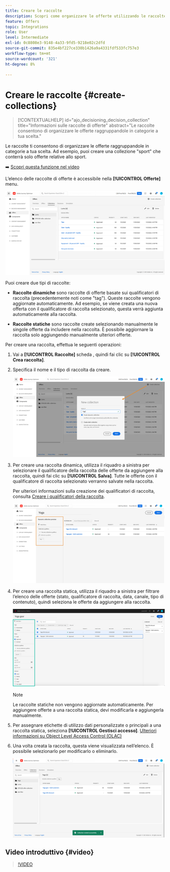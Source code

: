 ```yaml
---
title: Creare le raccolte
description: Scopri come organizzare le offerte utilizzando le raccolte
feature: Offers
topic: Integrations
role: User
level: Intermediate
exl-id: 0c8808e3-9148-4a33-9fd5-9218e02c2dfd
source-git-commit: 835e4bf227ce330b1426a9a4331fdf533fc757e3
workflow-type: tm+mt
source-wordcount: '321'
ht-degree: 8%

---
```


# Creare le raccolte {#create-collections}

>[!CONTEXTUALHELP]
>id="ajo_decisioning_decision_collection"
>title="Informazioni sulle raccolte di offerte"
>abstract="Le raccolte consentono di organizzare le offerte raggruppandole in categorie a tua scelta."

Le raccolte ti consentono di organizzare le offerte raggruppandole in categorie a tua scelta. Ad esempio, puoi creare una collezione &quot;sport&quot; che conterrà solo offerte relative allo sport.

➡️ [Scopri questa funzione nel video](#video)

L’elenco delle raccolte di offerte è accessibile nella **[!UICONTROL Offerte]** menu.

![](../assets/collections_list.png)

Puoi creare due tipi di raccolte:

* **Raccolte dinamiche** sono raccolte di offerte basate sui qualificatori di raccolta (precedentemente noti come &quot;tag&quot;). Queste raccolte vengono aggiornate automaticamente. Ad esempio, se viene creata una nuova offerta con il qualificatore di raccolta selezionato, questa verrà aggiunta automaticamente alla raccolta.

* **Raccolte statiche** sono raccolte create selezionando manualmente le singole offerte da includere nella raccolta. È possibile aggiornare la raccolta solo aggiungendo manualmente ulteriori offerte.

Per creare una raccolta, effettua le seguenti operazioni:

1. Vai a **[!UICONTROL Raccolte]** scheda , quindi fai clic su **[!UICONTROL Crea raccolta]**.

1. Specifica il nome e il tipo di raccolta da creare.

   ![](../assets/collection_create.png)

1. Per creare una raccolta dinamica, utilizza il riquadro a sinistra per selezionare il qualificatore della raccolta delle offerte da aggiungere alla raccolta, quindi fai clic su **[!UICONTROL Salva]**. Tutte le offerte con il qualificatore di raccolta selezionato verranno salvate nella raccolta.

   Per ulteriori informazioni sulla creazione dei qualificatori di raccolta, consulta [Creare i qualificatori della raccolta](../offer-library/creating-tags.md).

   ![](../assets/dynamic_collection.png)

1. Per creare una raccolta statica, utilizza il riquadro a sinistra per filtrare l’elenco delle offerte (stato, qualificatore di raccolta, data, canale, tipo di contenuto), quindi seleziona le offerte da aggiungere alla raccolta.

   ![](../assets/static_collection.png)

   >[!NOTE]
   >
   >Le raccolte statiche non vengono aggiornate automaticamente. Per aggiungere offerte a una raccolta statica, devi modificarla e aggiungerla manualmente.

1. Per assegnare etichette di utilizzo dati personalizzate o principali a una raccolta statica, seleziona **[!UICONTROL Gestisci accesso]**. [Ulteriori informazioni su Object Level Access Control (OLAC)](../../administration/object-based-access.md)

1. Una volta creata la raccolta, questa viene visualizzata nell’elenco. È possibile selezionarlo per modificarlo o eliminarlo.

   ![](../assets/collection_created.png)

## Video introduttivo {#video}

>[!VIDEO](https://video.tv.adobe.com/v/329376?quality=12)



